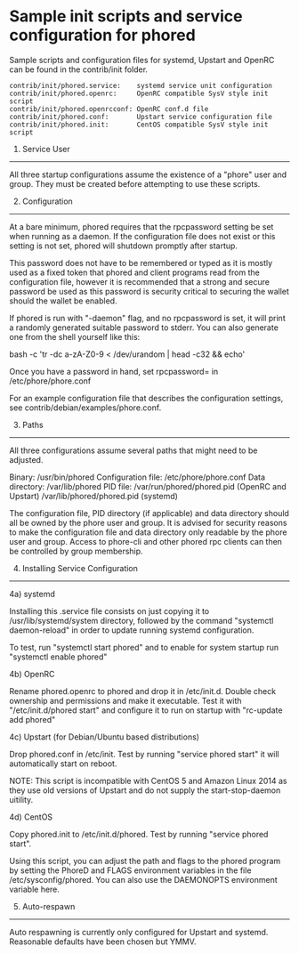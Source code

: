 Sample init scripts and service configuration for phored
==========================================================

Sample scripts and configuration files for systemd, Upstart and OpenRC
can be found in the contrib/init folder.

    contrib/init/phored.service:    systemd service unit configuration
    contrib/init/phored.openrc:     OpenRC compatible SysV style init script
    contrib/init/phored.openrcconf: OpenRC conf.d file
    contrib/init/phored.conf:       Upstart service configuration file
    contrib/init/phored.init:       CentOS compatible SysV style init script

1. Service User
---------------------------------

All three startup configurations assume the existence of a "phore" user
and group.  They must be created before attempting to use these scripts.

2. Configuration
---------------------------------

At a bare minimum, phored requires that the rpcpassword setting be set
when running as a daemon.  If the configuration file does not exist or this
setting is not set, phored will shutdown promptly after startup.

This password does not have to be remembered or typed as it is mostly used
as a fixed token that phored and client programs read from the configuration
file, however it is recommended that a strong and secure password be used
as this password is security critical to securing the wallet should the
wallet be enabled.

If phored is run with "-daemon" flag, and no rpcpassword is set, it will
print a randomly generated suitable password to stderr.  You can also
generate one from the shell yourself like this:

bash -c 'tr -dc a-zA-Z0-9 < /dev/urandom | head -c32 && echo'

Once you have a password in hand, set rpcpassword= in /etc/phore/phore.conf

For an example configuration file that describes the configuration settings,
see contrib/debian/examples/phore.conf.

3. Paths
---------------------------------

All three configurations assume several paths that might need to be adjusted.

Binary:              /usr/bin/phored
Configuration file:  /etc/phore/phore.conf
Data directory:      /var/lib/phored
PID file:            /var/run/phored/phored.pid (OpenRC and Upstart)
                     /var/lib/phored/phored.pid (systemd)

The configuration file, PID directory (if applicable) and data directory
should all be owned by the phore user and group.  It is advised for security
reasons to make the configuration file and data directory only readable by the
phore user and group.  Access to phore-cli and other phored rpc clients
can then be controlled by group membership.

4. Installing Service Configuration
-----------------------------------

4a) systemd

Installing this .service file consists on just copying it to
/usr/lib/systemd/system directory, followed by the command
"systemctl daemon-reload" in order to update running systemd configuration.

To test, run "systemctl start phored" and to enable for system startup run
"systemctl enable phored"

4b) OpenRC

Rename phored.openrc to phored and drop it in /etc/init.d.  Double
check ownership and permissions and make it executable.  Test it with
"/etc/init.d/phored start" and configure it to run on startup with
"rc-update add phored"

4c) Upstart (for Debian/Ubuntu based distributions)

Drop phored.conf in /etc/init.  Test by running "service phored start"
it will automatically start on reboot.

NOTE: This script is incompatible with CentOS 5 and Amazon Linux 2014 as they
use old versions of Upstart and do not supply the start-stop-daemon uitility.

4d) CentOS

Copy phored.init to /etc/init.d/phored. Test by running "service phored start".

Using this script, you can adjust the path and flags to the phored program by
setting the PhoreD and FLAGS environment variables in the file
/etc/sysconfig/phored. You can also use the DAEMONOPTS environment variable here.

5. Auto-respawn
-----------------------------------

Auto respawning is currently only configured for Upstart and systemd.
Reasonable defaults have been chosen but YMMV.
